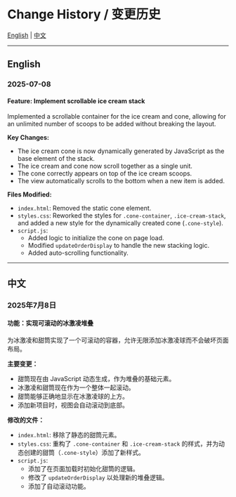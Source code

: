 # Change History / 变更历史

[English](#english) | [中文](#中文)

---

<a name="english"></a>
## English

### 2025-07-08

#### Feature: Implement scrollable ice cream stack

Implemented a scrollable container for the ice cream and cone, allowing for an unlimited number of scoops to be added without breaking the layout.

**Key Changes:**

-   The ice cream cone is now dynamically generated by JavaScript as the base element of the stack.
-   The ice cream and cone now scroll together as a single unit.
-   The cone correctly appears on top of the ice cream scoops.
-   The view automatically scrolls to the bottom when a new item is added.

**Files Modified:**

-   `index.html`: Removed the static cone element.
-   `styles.css`: Reworked the styles for `.cone-container`, `.ice-cream-stack`, and added a new style for the dynamically created cone (`.cone-style`).
-   `script.js`:
    -   Added logic to initialize the cone on page load.
    -   Modified `updateOrderDisplay` to handle the new stacking logic.
    -   Added auto-scrolling functionality.

---

<a name="中文"></a>
## 中文

### 2025年7月8日

#### 功能：实现可滚动的冰激凌堆叠

为冰激凌和甜筒实现了一个可滚动的容器，允许无限添加冰激凌球而不会破坏页面布局。

**主要变更：**

-   甜筒现在由 JavaScript 动态生成，作为堆叠的基础元素。
-   冰激凌和甜筒现在作为一个整体一起滚动。
-   甜筒能够正确地显示在冰激凌球的上方。
-   添加新项目时，视图会自动滚动到底部。

**修改的文件：**

-   `index.html`: 移除了静态的甜筒元素。
-   `styles.css`: 重构了 `.cone-container` 和 `.ice-cream-stack` 的样式，并为动态创建的甜筒（`.cone-style`）添加了新样式。
-   `script.js`:
    -   添加了在页面加载时初始化甜筒的逻辑。
    -   修改了 `updateOrderDisplay` 以处理新的堆叠逻辑。
    -   添加了自动滚动功能。
